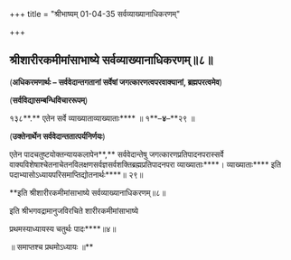 +++
title = "श्रीभाष्यम् 01-04-35 सर्वव्याख्यानाधिकरणम्"

+++


## श्रीशारीरकमीमांसाभाष्ये सर्वव्याख्यानाधिकरणम्॥८॥

(**अधिकरमणार्थः – सर्ववेदान्तगतानां सर्वेषां जगत्कारणत्वपरवाक्यानां, ब्रह्मपरत्वमेव**)

(**सर्वविद्यासम्बन्धिविचाररूपम्**)

१३८**.** एतेन सर्वे व्याख्याताव्याख्याताः**** ॥ १**–**४**–**२९ ॥

(**उक्तेनार्थेन सर्ववेदान्ततात्पर्यनिर्णयः**)

एतेन पादचतुष्टयोक्तन्यायकलापेन**,** सर्ववेदान्तेषु जगत्कारणप्रतिपादनपरास्सर्वे वाक्यविशेषाश्चेतनाचेतनविलक्षणसर्वज्ञसर्वशक्तिब्रह्मप्रतिपादनपरा व्याख्याताः****। व्याख्याताः**** इति पदाभ्यासोऽध्यायपरिसमाप्तिद्योतनार्थः****॥ २९॥

**इति श्रीशारीरकमीमांसाभाष्ये सर्वव्याख्यानाधिकरणम्॥८॥

इति श्रीभगवद्रामानुजविरचिते शारीरकमीमांसाभाष्ये

प्रथमस्याध्यायस्य चतुर्थः पादः****॥४॥

॥ समाप्तश्च प्रथमोऽध्यायः ॥**




